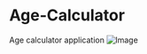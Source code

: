 # Age-Calculator
Age calculator application
![Image](https://github.com/user-attachments/assets/a8a0ee4e-d7f5-4f4c-b450-abd803ba20e1)
